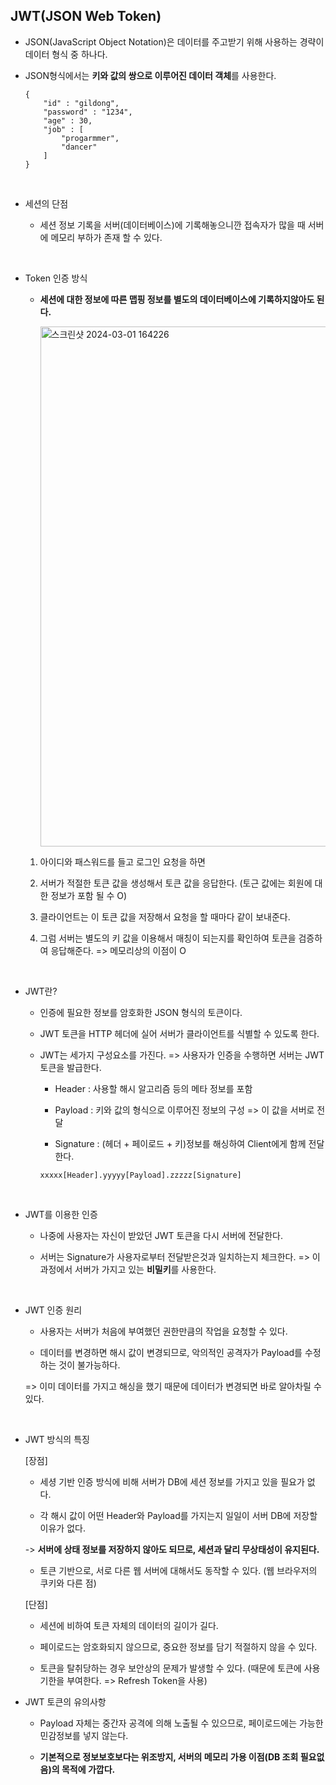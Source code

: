 ## JWT(JSON Web Token)

- JSON(JavaScript Object Notation)은 데이터를 주고받기 위해 사용하는 경략이 데이터 형식 중 하나다.

- JSON형식에서는 **키와 값의 쌍으로 이루어진 데이터 객체**를 사용한다.

  ```
  {
      "id" : "gildong",
      "password" : "1234",
      "age" : 30,
      "job" : [
          "progarmmer",
          "dancer"
      ]
  }
  ```

<br />

- 세션의 단점

  - 세션 정보 기록을 서버(데이터베이스)에 기록해놓으니깐 접속자가 많을 때 서버에 메모리 부하가 존재 할 수 있다.

<br />

- Token 인증 방식

  - **세션에 대한 정보에 따른 맵핑 정보를 별도의 데이터베이스에 기록하지않아도 된다.**

    <img width="832" alt="스크린샷 2024-03-01 164226" src="https://github.com/yookeunbyul/cs-study/assets/91243651/f7156787-7aeb-4eaf-86d2-c322e1f208ec">

  1. 아이디와 패스워드를 들고 로그인 요청을 하면

  2. 서버가 적절한 토큰 값을 생성해서 토큰 값을 응답한다. (토근 값에는 회원에 대한 정보가 포함 될 수 O)

  3. 클라이언트는 이 토큰 값을 저장해서 요청을 할 때마다 같이 보내준다.

  4. 그럼 서버는 별도의 키 값을 이용해서 매칭이 되는지를 확인하여 토큰을 검증하여 응답해준다. => 메모리상의 이점이 O

<br />

- JWT란?

  - 인증에 필요한 정보를 암호화한 JSON 형식의 토큰이다.

  - JWT 토큰을 HTTP 헤더에 실어 서버가 클라이언트를 식별할 수 있도록 한다.

  - JWT는 세가지 구성요소를 가진다. => 사용자가 인증을 수행하면 서버는 JWT 토큰을 발급한다.

    - Header : 사용할 해시 알고리즘 등의 메타 정보를 포함

    - Payload : 키와 값의 형식으로 이루어진 정보의 구성 => 이 값을 서버로 전달

    - Signature : (헤더 + 페이로드 + 키)정보를 해싱하여 Client에게 함께 전달한다.

    ```
    xxxxx[Header].yyyyy[Payload].zzzzz[Signature]
    ```

<br />

- JWT를 이용한 인증

  - 나중에 사용자는 자신이 받았던 JWT 토큰을 다시 서버에 전달한다.

  - 서버는 Signature가 사용자로부터 전달받은것과 일치하는지 체크한다. => 이 과정에서 서버가 가지고 있는 **비밀키**를 사용한다.

<br />

- JWT 인증 원리

  - 사용자는 서버가 처음에 부여했던 권한만큼의 작업을 요청할 수 있다.

  - 데이터를 변경하면 해시 값이 변경되므로, 악의적인 공격자가 Payload를 수정하는 것이 불가능하다.

  => 이미 데이터를 가지고 해싱을 했기 때문에 데이터가 변경되면 바로 알아차릴 수 있다.

<br />

- JWT 방식의 특징

  [장점]

  - 세셩 기반 인증 방식에 비해 서버가 DB에 세션 정보를 가지고 있을 필요가 없다.

  - 각 해시 값이 어떤 Header와 Payload를 가지는지 일일이 서버 DB에 저장할 이유가 없다.

  -> **서버에 상태 정보를 저장하지 않아도 되므로, 세션과 달리 무상태성이 유지된다.**

  - 토큰 기반으로, 서로 다른 웹 서버에 대해서도 동작할 수 있다. (웹 브라우저의 쿠키와 다른 점)

  [단점]

  - 세션에 비하여 토큰 자체의 데이터의 길이가 길다.

  - 페이로드는 암호화되지 않으므로, 중요한 정보를 담기 적절하지 않을 수 있다.

  - 토큰을 탈취당하는 경우 보안상의 문제가 발생할 수 있다. (때문에 토큰에 사용 기한을 부여한다. => Refresh Token을 사용)

- JWT 토큰의 유의사항

  - Payload 자체는 중간자 공격에 의해 노출될 수 있으므로, 페이로드에는 가능한 민감정보를 넣지 않는다.

  - **기본적으로 정보보호보다는 위조방지, 서버의 메모리 가용 이점(DB 조회 필요없음)의 목적에 가깝다.**
